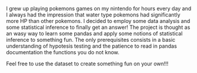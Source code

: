 I grew up playing pokemons games on my nintendo for hours every day and I always had the impression that water type pokemons had significantly more HP than other pokemons. 
I decided to employ some data analysis and some statistical inference to finally get an answer! The project is thought as an wasy way to learn some pandas and apply some notions of statistical inference to something fun. 
The only prerequisites consists in a basic understanding of hypotesis testing and the patience to read in pandas documentation the functions you do not know. 

Feel free to use the dataset to create something fun on your own!!!
